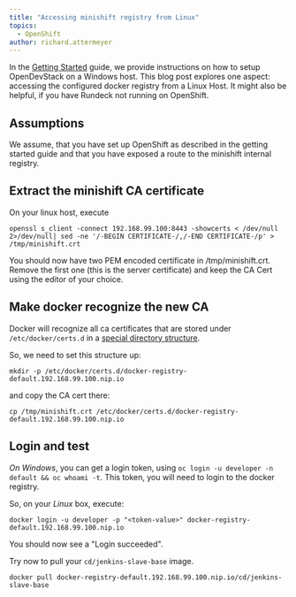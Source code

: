 ```yaml
---
title: "Accessing minishift registry from Linux"
topics:
  - OpenShift
author: richard.attermeyer
---
```

In the [Getting Started](https://opendevstack.org/doc/getting-started.html) guide,
we provide instructions on how to setup OpenDevStack on a Windows host.
This blog post explores one aspect: accessing the configured docker registry from a Linux Host.
It might also be helpful, if you have Rundeck not running on OpenShift.

## Assumptions

We assume, that you have set up OpenShift as described in the getting started guide and that you
have exposed a route to the minishift internal registry.

## Extract the minishift CA certificate

On your linux host, execute

`openssl s_client -connect 192.168.99.100:8443 -showcerts < /dev/null 2>/dev/null| sed -ne '/-BEGIN CERTIFICATE-/,/-END CERTIFICATE-/p' > /tmp/minishift.crt`

You should now have two PEM encoded certificate in /tmp/minishift.crt.
Remove the first one (this is the server certificate) and keep the CA Cert using the editor of your choice.

## Make docker recognize the new CA

Docker will recognize all ca certificates that are stored under `/etc/docker/certs.d` in a [special directory structure](https://docs.docker.com/engine/security/certificates/#understanding-the-configuration).

So, we need to set this structure up:

`mkdir -p /etc/docker/certs.d/docker-registry-default.192.168.99.100.nip.io`

and copy the CA cert there:

`cp /tmp/minishift.crt /etc/docker/certs.d/docker-registry-default.192.168.99.100.nip.io`

## Login and test

*On Windows*, you can get a login token, using `oc login -u developer -n default && oc whoami -t`.
This token, you will need to login to the docker registry.

So, on your *Linux* box, execute:

`docker login -u developer -p "<token-value>" docker-registry-default.192.168.99.100.nip.io`

You should now see a "Login succeeded".

Try now to pull your `cd/jenkins-slave-base` image.

`docker pull docker-registry-default.192.168.99.100.nip.io/cd/jenkins-slave-base`
